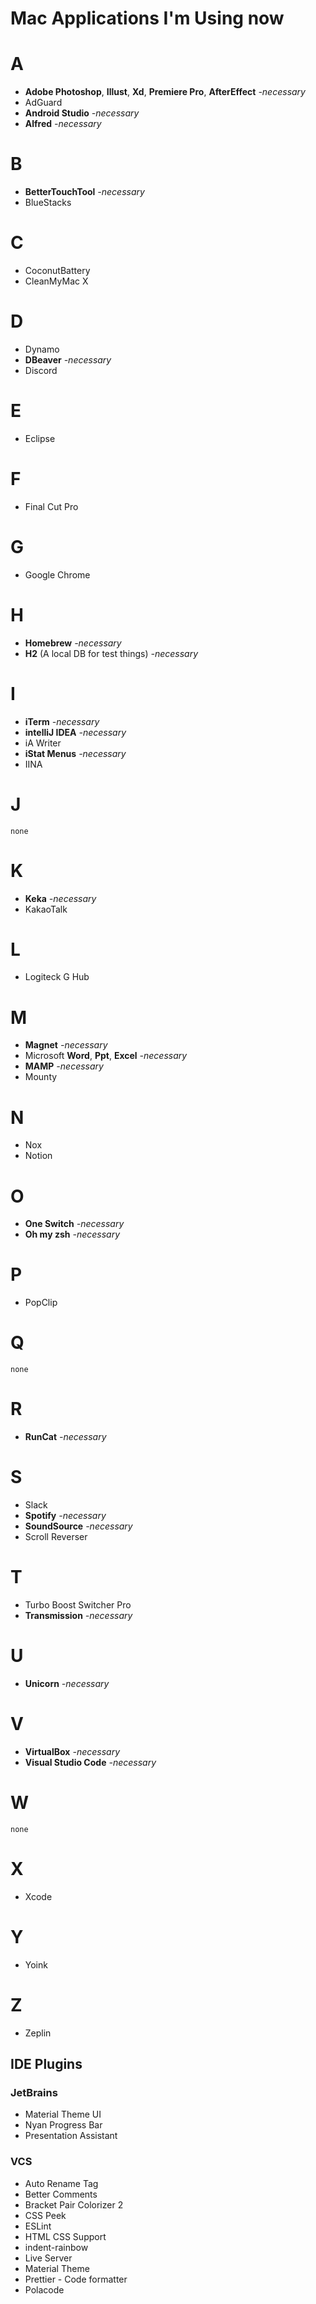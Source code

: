 # Mac Applications I'm Using now

# A

- **Adobe Photoshop**, **Illust**, **Xd**, **Premiere Pro**, **AfterEffect** *-necessary*
- AdGuard
- **Android Studio** *-necessary*
- **Alfred** *-necessary*

# B

- **BetterTouchTool** *-necessary*
- BlueStacks

# C

- CoconutBattery
- CleanMyMac X

# D

- Dynamo
- **DBeaver** *-necessary*
- Discord

# E

- Eclipse

# F

- Final Cut Pro

# G

- Google Chrome

# H

- **Homebrew** *-necessary*
- **H2** (A local DB for test things) *-necessary*

# I

- **iTerm** *-necessary*
- **intelliJ IDEA** *-necessary*
- iA Writer
- **iStat Menus** *-necessary*
- IINA

# J

`none`

# K

- **Keka** *-necessary*
- KakaoTalk

# L

- Logiteck G Hub

# M

- **Magnet** *-necessary*
- Microsoft **Word**, **Ppt**, **Excel** *-necessary*
- **MAMP** *-necessary*
- Mounty

# N

- Nox
- Notion

# O

- **One Switch** *-necessary*
- **Oh my zsh** *-necessary*

# P

- PopClip

# Q

`none`

# R

- **RunCat** *-necessary*

# S

- Slack
- **Spotify** *-necessary*
- **SoundSource** *-necessary*
- Scroll Reverser

# T

- Turbo Boost Switcher Pro
- **Transmission** *-necessary*

# U

- **Unicorn** *-necessary*

# V

- **VirtualBox** *-necessary*
- **Visual Studio Code** *-necessary*

# W

`none`

# X

- Xcode

# Y

- Yoink

# Z

- Zeplin

## IDE Plugins

### JetBrains

- Material Theme UI
- Nyan Progress Bar
- Presentation Assistant

### VCS

- Auto Rename Tag
- Better Comments
- Bracket Pair Colorizer 2
- CSS Peek
- ESLint
- HTML CSS Support
- indent-rainbow
- Live Server
- Material Theme
- Prettier - Code formatter
- Polacode

